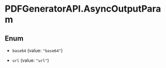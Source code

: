 # PDFGeneratorAPI.AsyncOutputParam

## Enum


* `base64` (value: `"base64"`)

* `url` (value: `"url"`)


